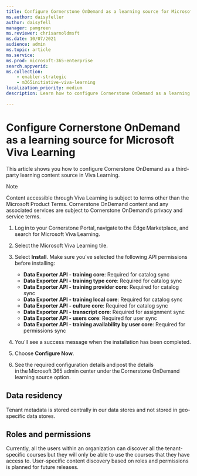 ```yaml
---
title: Configure Cornerstone OnDemand as a learning source for Microsoft Viva Learning
ms.author: daisyfeller
author: daisyfell
manager: pamgreen
ms.reviewer: chrisarnoldmsft
ms.date: 10/07/2021
audience: admin
ms.topic: article
ms.service: 
ms.prod: microsoft-365-enterprise
search.appverid: 
ms.collection: 
    - enabler-strategic
    - m365initiative-viva-learning
localization_priority: medium
description: Learn how to configure Cornerstone OnDemand as a learning content source for Microsoft Viva Learning.

---
```


# Configure Cornerstone OnDemand as a learning source for Microsoft Viva Learning

This article shows you how to configure Cornerstone OnDemand as a third-party learning content source in Viva Learning. 

>[!NOTE]
>Content accessible through Viva Learning is subject to terms other than the Microsoft Product Terms. Cornerstone OnDemand content and any associated services are subject to Cornerstone OnDemand’s privacy and service terms.

1. Log in to your Cornerstone Portal, navigate to the Edge Marketplace, and search for Microsoft Viva Learning.  

    <!--image 1-->

2. Select the Microsoft Viva Learning tile.

    <!--image 2-->

3. Select **Install**. Make sure you've selected the following API permissions before installing:

    - **Data Exporter API - training core**: Required for catalog sync
    - **Data Exporter API - training type core**: Required for catalog sync
    - **Data Exporter API - training provider core**: Required for catalog sync
    - **Data Exporter API - training local core**: Required for catalog sync
    - **Data Exporter API - culture core**: Required for catalog sync
    - **Data Exporter API - transcript core**: Required for assignment sync
    - **Data Exporter API - users core**: Required for user sync
    - **Data Exporter API - training availability by user core**: Required for permissions sync

    <!--image 3-->

4. You'll see a success message when the installation has been completed.

    <!--image 4-->

5. Choose **Configure Now**.

    <!--image 5-->

6. See the required configuration details and post the details in the Microsoft 365 admin center under the Cornerstone OnDemand learning source option.  

    <!--image 6-->

<!--Note : Snapshots are temporary, we will have final snapshots from CSOD team once they create Viva Learning tile in CSOD portal.-->

## Data residency

Tenant metadata is stored centrally in our data stores and not stored in geo-specific data stores.

## Roles and permissions

Currently, all the users within an organization can discover all the tenant-specific courses but they will only be able to use the courses that they have access to. User-specific content discovery based on roles and permissions is planned for future releases.
